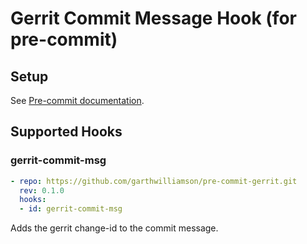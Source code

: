# Gerrit Commit Message Hook (for pre-commit)

## Setup

See [Pre-commit documentation](https://pre-commit.com/#adding-pre-commit-plugins-to-your-project).

## Supported Hooks

### gerrit-commit-msg

```yaml
- repo: https://github.com/garthwilliamson/pre-commit-gerrit.git
  rev: 0.1.0
  hooks:
  - id: gerrit-commit-msg
```

Adds the gerrit change-id to the commit message.
